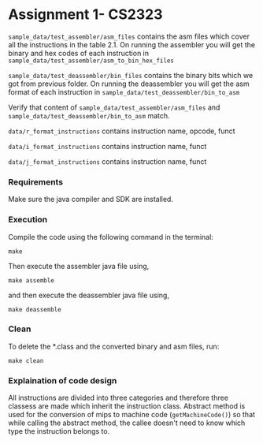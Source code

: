# Assignment 1- CS2323

`sample_data/test_assembler/asm_files` contains the asm files which cover all the instructions in the table 2.1. On running the assembler you will get the binary and hex codes of each instruction in `sample_data/test_assembler/asm_to_bin_hex_files`

`sample_data/test_deassembler/bin_files` contains the binary bits which we got from previous folder. On running the deassembler you will get the asm format of each instruction in `sample_data/test_deassembler/bin_to_asm`

Verify that content of `sample_data/test_assembler/asm_files` and `sample_data/test_deassembler/bin_to_asm` match.

`data/r_format_instructions` contains instruction name, opcode, funct

`data/i_format_instructions` contains instruction name, funct

`data/j_format_instructions` contains instruction name, funct

### Requirements

Make sure the java compiler and SDK are installed.

### Execution

Compile the code using the following command in the terminal:

```
make
```

Then execute the assembler java file using,

```
make assemble
```

and then execute the deassembler java file using,

```
make deassemble
```

### Clean

To delete the \*.class and the converted binary and asm files, run:

```
make clean
```

### Explaination of code design

All instructions are divided into three categories and therefore three classess are made which inherit the instruction class. Abstract method is used for the conversion of mips to machine code (`getMachineCode()`) so that while calling the abstract method, the callee doesn't need to know which type the instruction belongs to.
